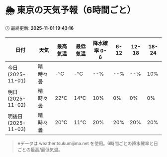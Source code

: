 # 🌦️ 東京の天気予報（6時間ごと）

🕒 最終更新: **2025-11-01 19:43:16**

| 日付 | 天気 | 最高気温 | 最低気温 | 降水確率 0-6 | 6-12 | 12-18 | 18-24 |
|------|------|----------|----------|------------|------|------|------|
| 今日 (2025-11-01) | 晴時々曇 | -℃ | -℃ | --% | --% | --% | 10% |
| 明日 (2025-11-02) | 晴時々曇 | 22℃ | 14℃ | 10% | 0% | 0% | 0% |
| 明後日 (2025-11-03) | 晴時々曇 | 20℃ | 11℃ | 20% | 20% | 20% | 20% |

> ※データは weather.tsukumijima.net を使用。6時間ごとの降水確率と日ごとの最高/最低気温。
